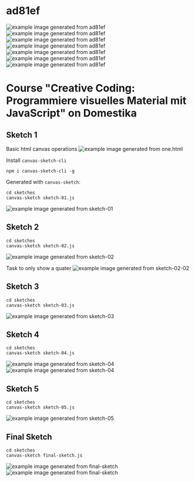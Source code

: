 # ad81ef

![example image generated from ad81ef](out/ad81ef-1.png "example image ad81ef")
![example image generated from ad81ef](out/ad81ef-2.png "example image ad81ef")
![example image generated from ad81ef](out/ad81ef-3.png "example image ad81ef")
![example image generated from ad81ef](out/ad81ef-4.png "example image ad81ef")
![example image generated from ad81ef](out/ad81ef-5.png "example image ad81ef")
![example image generated from ad81ef](out/ad81ef-6.png "example image ad81ef")
![example image generated from ad81ef](out/ad81ef-7.png "example image ad81ef")

# Course "Creative Coding: Programmiere visuelles Material mit JavaScript" on Domestika

## Sketch 1
Basic html canvas operations
![example image generated from one.html](one/one.png "example image generated from one.html")

Install `canvas-sketch-cli`
```shell
npm i canvas-sketch-cli -g
```
Generated with `canvas-sketch`:
```
cd sketches
canvas-sketch sketch-01.js
```
![example image generated from sketch-01](out/sketch-01.png "example image generated from sketch-01")

## Sketch 2
```
cd sketches
canvas-sketch sketch-02.js
```
![example image generated from sketch-02](out/sketch-02.png "example image generated from sketch-02")

Task to only show a quater
![example image generated from sketch-02-02](out/sketch-02-02.png "example image generated from sketch-02-02")

## Sketch 3
```
cd sketches
canvas-sketch sketch-03.js
```
![example image generated from sketch-03](out/sketch-03.gif "example image generated from sketch-03")

## Sketch 4
```
cd sketches
canvas-sketch sketch-04.js
```
![example image generated from sketch-04](out/sketch-04.gif "example image generated from sketch-04")
![example image generated from sketch-04](out/sketch-04.png "example image generated from sketch-04")

## Sketch 5
```
cd sketches
canvas-sketch sketch-05.js
```
![example image generated from sketch-05](out/sketch-05.png "example image generated from sketch-05")

## Final Sketch
```
cd sketches
canvas-sketch final-sketch.js
```
![example image generated from final-sketch](out/final-sketch-01.png "example image generated from final-sketch")
![example image generated from final-sketch](out/final-sketch-02.png "example image generated from final-sketch")